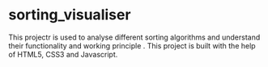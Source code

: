 # sorting_visualiser
This projectr is  used to analyse different sorting algorithms and understand their functionality and working principle .
This project is built with the help of HTML5, CSS3 and Javascript.
